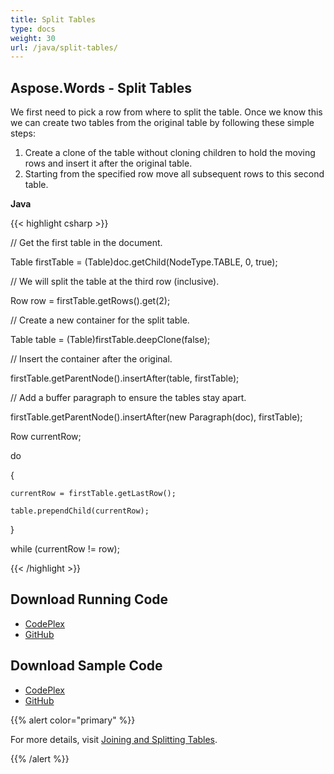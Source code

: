 ```yaml
---
title: Split Tables
type: docs
weight: 30
url: /java/split-tables/
---
```


## **Aspose.Words - Split Tables**
We first need to pick a row from where to split the table. Once we know this we can create two tables from the original table by following these simple steps:

1. Create a clone of the table without cloning children to hold the moving rows and insert it after the original table.
1. Starting from the specified row move all subsequent rows to this second table.

**Java**

{{< highlight csharp >}}

 // Get the first table in the document.

Table firstTable = (Table)doc.getChild(NodeType.TABLE, 0, true);

// We will split the table at the third row (inclusive).

Row row = firstTable.getRows().get(2);

// Create a new container for the split table.

Table table = (Table)firstTable.deepClone(false);

// Insert the container after the original.

firstTable.getParentNode().insertAfter(table, firstTable);

// Add a buffer paragraph to ensure the tables stay apart.

firstTable.getParentNode().insertAfter(new Paragraph(doc), firstTable);

Row currentRow;

do

{

    currentRow = firstTable.getLastRow();

    table.prependChild(currentRow);

}

while (currentRow != row);

{{< /highlight >}}
## **Download Running Code**
- [CodePlex](https://asposewordsjavaapachepoi.codeplex.com/releases/view/618321)
- [GitHub](https://github.com/aspose-words/Aspose.Words-for-Java/releases/tag/Aspose.Words_Java_for_Apache_POI_WP-v1.0.0)
## **Download Sample Code**
- [CodePlex](https://asposewordsjavaapachepoi.codeplex.com/SourceControl/latest#src/main/java/com/aspose/words/examples/asposefeatures/workingwithtables/splittables/AsposeSplittingTables.java)
- [GitHub](https://github.com/aspose-words/Aspose.Words-for-Java/blob/master/Plugins/Aspose_Words_for_Apache_POI/src/main/java/com/aspose/words/examples/asposefeatures/workingwithtables/splittables/AsposeSplittingTables.java)

{{% alert color="primary" %}} 

For more details, visit [Joining and Splitting Tables](http://docs.aspose.com/docs/display/wordsjava/Joining+and+Splitting+Tables).

{{% /alert %}}
